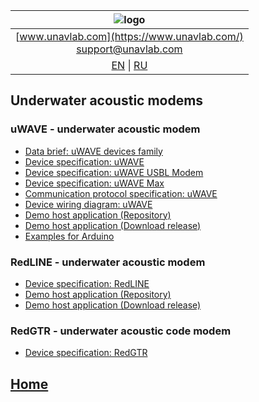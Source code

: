 | ![logo](https://ucnl.github.io/documentation/sm_logo.png) |
| :---: |
| [www.unavlab.com](https://www.unavlab.com/) <br/> [support@unavlab.com](mailto:support@unavlab.com) |
| [EN](underwater_acoustic_modems_en.md) \| [RU](underwater_acoustic_modems_ru.md) |

## Underwater acoustic modems
### uWAVE - underwater acoustic modem
* [Data brief: uWAVE devices family](/documentation/EN/uWAVE/uWAVE_Family_en.md)
* [Device specification: uWAVE](documentation/EN/uWAVE/uWAVE_Specification_en.md)
* [Device specification: uWAVE USBL Modem](documentation/EN/uWAVE/uWAVE_USBL_Modem_Specification_en.md)
* [Device specification: uWAVE Max](documentation/EN/uWAVE/uWAVE_Max_Specification_en.md)
* [Communication protocol specification: uWAVE](documentation/EN/uWAVE/uWAVE_Protocol_Specification_en.md)
* [Device wiring diagram: uWAVE](/Docs/EN/Modems/uWAVE/uWAVE_wiring_diagram_en.pdf)
* [Demo host application (Repository)](https://github.com/ucnl/uWAVE_Host)
* [Demo host application (Download release)](https://api.github.com/repos/ucnl/uWAVE_Host/zipball)
* [Examples for Arduino](https://github.com/ucnl/uWAVE_Arduino)

### RedLINE -  underwater acoustic modem
* [Device specification: RedLINE](/Docs/EN/Modems/RedLINE/RedLINE_Specification_en.pdf)
* [Demo host application (Repository)](https://github.com/ucnl/RedLINE_Host)
* [Demo host application (Download release)](https://api.github.com/repos/ucnl/RedLINE_Host/zipball)

### RedGTR -  underwater acoustic code modem
* [Device specification: RedGTR](/Docs/EN/Modems/RedGTR/RedGTR_Specification_en.pdf)

## [Home](README.md)
